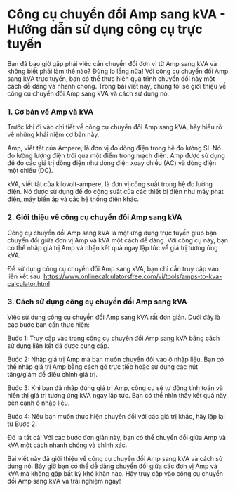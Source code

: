 Công cụ chuyển đổi Amp sang kVA - Hướng dẫn sử dụng công cụ trực tuyến
======================================================================

Bạn đã bao giờ gặp phải việc cần chuyển đổi đơn vị từ Amp sang kVA và không biết phải làm thế nào? Đừng lo lắng nữa! Với công cụ chuyển đổi Amp sang kVA trực tuyến, bạn có thể thực hiện quá trình chuyển đổi này một cách dễ dàng và nhanh chóng. Trong bài viết này, chúng tôi sẽ giới thiệu về công cụ chuyển đổi Amp sang kVA và cách sử dụng nó.

### 1. Cơ bản về Amp và kVA

Trước khi đi vào chi tiết về công cụ chuyển đổi Amp sang kVA, hãy hiểu rõ về những khái niệm cơ bản này.

Amp, viết tắt của Ampere, là đơn vị đo dòng điện trong hệ đo lường SI. Nó đo lường lượng điện trôi qua một điểm trong mạch điện. Amp được sử dụng để đo các giá trị dòng điện như dòng điện xoay chiều (AC) và dòng điện một chiều (DC).

kVA, viết tắt của kilovolt-ampere, là đơn vị công suất trong hệ đo lường điện. Nó được sử dụng để đo công suất của các thiết bị điện như máy phát điện, máy biến áp và các hệ thống điện khác.

### 2. Giới thiệu về công cụ chuyển đổi Amp sang kVA

Công cụ chuyển đổi Amp sang kVA là một ứng dụng trực tuyến giúp bạn chuyển đổi giữa đơn vị Amp và kVA một cách dễ dàng. Với công cụ này, bạn có thể nhập giá trị Amp và nhận kết quả ngay lập tức về giá trị tương ứng kVA.

Để sử dụng công cụ chuyển đổi Amp sang kVA, bạn chỉ cần truy cập vào liên kết sau: <https://www.onlinecalculatorsfree.com/vi/tools/amps-to-kva-calculator.html>

### 3. Cách sử dụng công cụ chuyển đổi Amp sang kVA

Việc sử dụng công cụ chuyển đổi Amp sang kVA rất đơn giản. Dưới đây là các bước bạn cần thực hiện:

Bước 1: Truy cập vào trang công cụ chuyển đổi Amp sang kVA bằng cách sử dụng liên kết đã được cung cấp.

Bước 2: Nhập giá trị Amp mà bạn muốn chuyển đổi vào ô nhập liệu. Bạn có thể nhập giá trị Amp bằng cách gõ trực tiếp hoặc sử dụng các nút tăng/giảm để điều chỉnh giá trị.

Bước 3: Khi bạn đã nhập đúng giá trị Amp, công cụ sẽ tự động tính toán và hiển thị giá trị tương ứng kVA ngay lập tức. Bạn có thể nhìn thấy kết quả này bên cạnh ô nhập liệu.

Bước 4: Nếu bạn muốn thực hiện chuyển đổi với các giá trị khác, hãy lặp lại từ Bước 2.

Đó là tất cả! Với các bước đơn giản này, bạn có thể chuyển đổi giữa Amp và kVA một cách nhanh chóng và chính xác.

Bài viết này đã giới thiệu về công cụ chuyển đổi Amp sang kVA và cách sử dụng nó. Bây giờ bạn có thể dễ dàng chuyển đổi giữa các đơn vị Amp và kVA mà không gặp bất kỳ khó khăn nào. Hãy truy cập vào công cụ chuyển đổi Amp sang kVA và trải nghiệm ngay!
